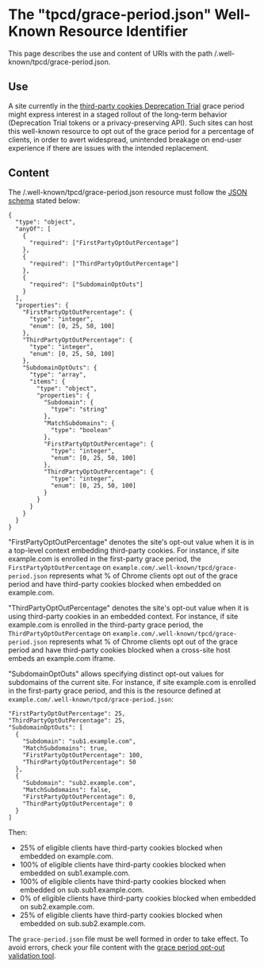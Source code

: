 # ​​The "tpcd/grace-period.json" Well-Known Resource Identifier

This page describes the use and content of URIs with the path /.well-known/tpcd/grace-period.json.

## Use
A site currently in the [third-party cookies Deprecation Trial](https://developers.google.com/privacy-sandbox/3pcd/temporary-exceptions/third-party-deprecation-trial) grace period might express interest in a staged rollout of the long-term behavior (Deprecation Trial tokens or a privacy-preserving API). Such sites can host this well-known resource to opt out of the grace period for a percentage of clients, in order to avert widespread, unintended breakage on end-user experience if there are issues with the intended replacement.

## Content
The /.well-known/tpcd/grace-period.json resource must follow the [JSON schema](https://json-schema.org/) stated below:

```
{
  "type": "object",
  "anyOf": [
    {
      "required": ["FirstPartyOptOutPercentage"]
    },
    {
      "required": ["ThirdPartyOptOutPercentage"]
    },
    {
      "required": ["SubdomainOptOuts"]
    }
  ],
  "properties": {
    "FirstPartyOptOutPercentage": {
      "type": "integer",
      "enum": [0, 25, 50, 100]
    },
    "ThirdPartyOptOutPercentage": {
      "type": "integer",
      "enum": [0, 25, 50, 100]
    },
    "SubdomainOptOuts": {
      "type": "array",
      "items": {
        "type": "object",
        "properties": {
          "Subdomain": {
            "type": "string"
          },
          "MatchSubdomains": {
            "type": "boolean"
          },
          "FirstPartyOptOutPercentage": {
            "type": "integer",
            "enum": [0, 25, 50, 100]
          },
          "ThirdPartyOptOutPercentage": {
            "type": "integer",
            "enum": [0, 25, 50, 100]
          }
        }
      }
    }
  }
}
```

"FirstPartyOptOutPercentage" denotes the site's opt-out value when it is in a top-level context embedding third-party cookies. For instance, if site example.com is enrolled in the first-party grace period, the `FirstPartyOptOutPercentage` on `example.com/.well-known/tpcd/grace-period.json` represents what % of Chrome clients opt out of the grace period and have third-party cookies blocked when embedded on example.com.

"ThirdPartyOptOutPercentage" denotes the site's opt-out value when it is using third-party cookies in an embedded context. For instance, if site example.com is enrolled in the third-party grace period, the `ThirdPartyOptOutPercentage` on `example.com/.well-known/tpcd/grace-period.json` represents what % of Chrome clients opt out of the grace period and have third-party cookies blocked when a cross-site host embeds an example.com iframe.

"SubdomainOptOuts" allows specifying distinct opt-out values for subdomains of the current site. For instance, if site example.com is enrolled in the first-party grace period, and this is the resource defined at `example.com/.well-known/tpcd/grace-period.json`:

```
"FirstPartyOptOutPercentage": 25,
"ThirdPartyOptOutPercentage": 25,
"SubdomainOptOuts": [
  {
    "Subdomain": "sub1.example.com",
    "MatchSubdomains": true,
    "FirstPartyOptOutPercentage": 100,
    "ThirdPartyOptOutPercentage": 50
  },
  {
    "Subdomain": "sub2.example.com",
    "MatchSubdomains": false,
    "FirstPartyOptOutPercentage": 0,
    "ThirdPartyOptOutPercentage": 0
  }
]
```

Then:
* 25% of eligible clients have third-party cookies blocked when embedded on example.com.
* 100% of eligible clients have third-party cookies blocked when embedded on sub1.example.com.
* 100% of eligible clients have third-party cookies blocked when embedded on sub.sub1.example.com.
* 0% of eligible clients have third-party cookies blocked when embedded on sub2.example.com.
* 25% of eligible clients have third-party cookies blocked when embedded on sub.sub2.example.com.

The `grace-period.json` file must be well formed in order to take effect. To avoid errors, check your file content with the [grace period opt-out validation tool](https://3pcd-mitigations-wrv.glitch.me/).
